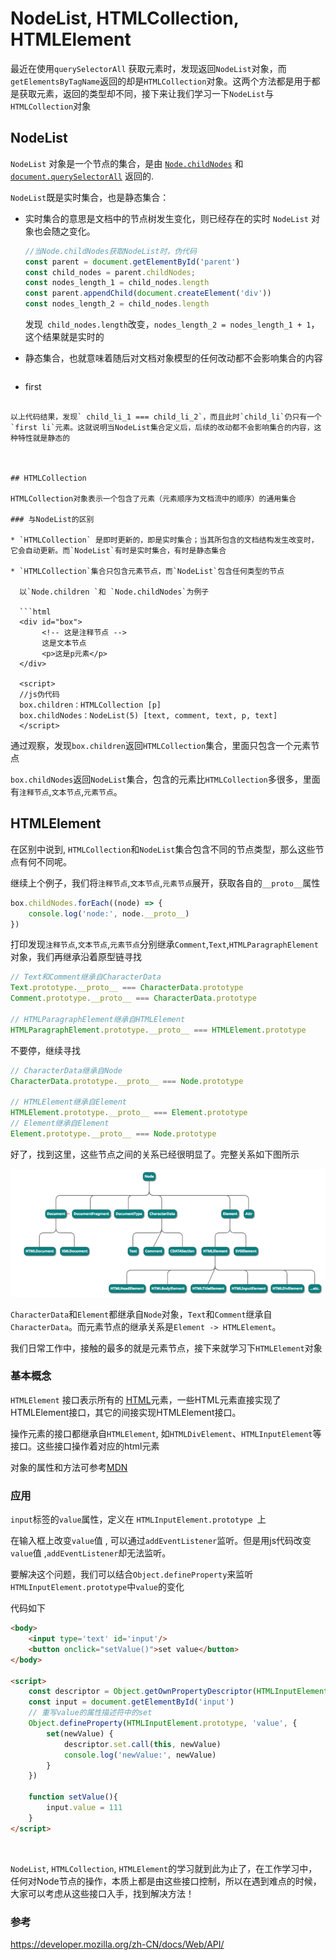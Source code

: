 # NodeList, HTMLCollection, HTMLElement

最近在使用`querySelectorAll` 获取元素时，发现返回`NodeList`对象，而`getElementsByTagName`返回的却是`HTMLCollection`对象。这两个方法都是用于都是获取元素，返回的类型却不同，接下来让我们学习一下`NodeList`与`HTMLCollection`对象 



## NodeList

`NodeList` 对象是一个节点的集合，是由 [`Node.childNodes`](https://developer.mozilla.org/zh-CN/docs/Web/API/Node/childNodes) 和 [`document.querySelectorAll`](https://developer.mozilla.org/zh-CN/docs/Web/API/Document/querySelectorAll) 返回的. 

`NodeList`既是实时集合，也是静态集合：

* 实时集合的意思是文档中的节点树发生变化，则已经存在的实时 `NodeList` 对象也会随之变化。

  ```js
  //当Node.childNodes获取NodeList时，伪代码
  const parent = document.getElementById('parent')
  const child_nodes = parent.childNodes;
  const nodes_length_1 = child_nodes.length
  const parent.appendChild(document.createElement('div'))
  const nodes_length_2 = child_nodes.length
  ```

  发现` child_nodes.length`改变，`nodes_length_2 = nodes_length_1 + 1`，这个结果就是实时的
  
* 静态集合，也就意味着随后对文档对象模型的任何改动都不会影响集合的内容
  
  ```html
  
  ```

<!-- document.querySelectorAll获取的NodeList就是静态的，代码 -->
  <ul id='parent'>
    <li>first</li>
  </ul>  

  <script>
  // js: 
  const parentUl = document.querySelector('#parent')
  const child_li = document.querySelectorAll('#parent li')  
  cosnt child_li_1 = child_li.length   // child_li_1 === 1

  const secondLi = document.createElement('li');
  const textNode = document.createTextNode('second'); 
  secondLi.appendChild(textNode)

  parentUl.appendChild(secondLi)
  cosnt child_li_2 = child_li.length   
  </script>
```
  
以上代码结果，发现` child_li_1 === child_li_2`，而且此时`child_li`仍只有一个`first li`元素。这就说明当NodeList集合定义后，后续的改动都不会影响集合的内容，这种特性就是静态的
  
  

## HTMLCollection

HTMLCollection对象表示一个包含了元素（元素顺序为文档流中的顺序）的通用集合

### 与NodeList的区别

* `HTMLCollection` 是即时更新的，即是实时集合；当其所包含的文档结构发生改变时，它会自动更新。而`NodeList`有时是实时集合，有时是静态集合

* `HTMLCollection`集合只包含元素节点，而`NodeList`包含任何类型的节点

  以`Node.children `和 `Node.childNodes`为例子

  ```html
  <div id="box">
       <!-- 这是注释节点 -->
       这是文本节点
       <p>这是p元素</p>
  </div>
  
  <script>
  //js伪代码
  box.children：HTMLCollection [p]
  box.childNodes：NodeList(5) [text, comment, text, p, text]
  </script>
```

  通过观察，发现`box.children`返回`HTMLCollection`集合，里面只包含一个元素节点

  `box.childNodes`返回`NodeList`集合，包含的元素比`HTMLCollection`多很多，里面有`注释节点`,`文本节点`,`元素节点`。



## HTMLElement  

在区别中说到, `HTMLCollection`和`NodeList`集合包含不同的节点类型，那么这些节点有何不同呢。

继续上个例子，我们将`注释节点`,`文本节点`,`元素节点`展开，获取各自的`__proto__`属性

```js
box.childNodes.forEach((node) => {
	console.log('node:', node.__proto__)
})
```

打印发现`注释节点`,`文本节点`,`元素节点`分别继承`Comment`,`Text`,`HTMLParagraphElement`对象，我们再继承沿着原型链寻找

```js
// Text和Comment继承自CharacterData
Text.prototype.__proto__ === CharacterData.prototype
Comment.prototype.__proto__ === CharacterData.prototype

// HTMLParagraphElement继承自HTMLElement
HTMLParagraphElement.prototype.__proto__ === HTMLElement.prototype
```

不要停，继续寻找

```js
// CharacterData继承自Node
CharacterData.prototype.__proto__ === Node.prototype

// HTMLElement继承自Element
HTMLElement.prototype.__proto__ === Element.prototype
// Element继承自Element
Element.prototype.__proto__ === Node.prototype
```

好了，找到这里，这些节点之间的关系已经很明显了。完整关系如下图所示

![节点继承关系](./files/节点继承关系.png)

`CharacterData`和`Element`都继承自`Node`对象，`Text`和`Comment`继承自`CharacterData`。而元素节点的继承关系是`Element -> HTMLElement`。

我们日常工作中，接触的最多的就是元素节点，接下来就学习下`HTMLElement`对象

### 基本概念

`HTMLElement` 接口表示所有的 [HTML](https://developer.mozilla.org/en-US/docs/Web/HTML)元素，一些HTML元素直接实现了HTMLElement接口，其它的间接实现HTMLElement接口。

操作元素的接口都继承自`HTMLElement`,  如`HTMLDivElement`、`HTMLInputElement`等接口。这些接口操作着对应的html元素

对象的属性和方法可参考[MDN](https://developer.mozilla.org/zh-CN/docs/Web/API/HTMLElement )

### 应用

`input`标签的`value`属性，定义在 `HTMLInputElement.prototype `上

在输入框上改变`value`值 , 可以通过`addEventListener`监听。但是用js代码改变`value`值 ,`addEventListener`却无法监听。

要解决这个问题，我们可以结合`Object.defineProperty`来监听`HTMLInputElement.prototype`中`value`的变化

代码如下

```html
<body>
    <input type='text' id='input'/>
    <button onclick="setValue()">set value</button>
</body>

<script>
    const descriptor = Object.getOwnPropertyDescriptor(HTMLInputElement.prototype, 'value')
    const input = document.getElementById('input')
    // 重写value的属性描述符中的set
    Object.defineProperty(HTMLInputElement.prototype, 'value', {
        set(newValue) {
            descriptor.set.call(this, newValue)
            console.log('newValue:', newValue)
        }
    })

    function setValue(){
        input.value = 111
    }
</script>
```



<br/>

`NodeList`, `HTMLCollection`, `HTMLElement`的学习就到此为止了，在工作学习中，任何对Node节点的操作，本质上都是由这些接口控制，所以在遇到难点的时候，大家可以考虑从这些接口入手，找到解决方法！




### 参考

https://developer.mozilla.org/zh-CN/docs/Web/API/



